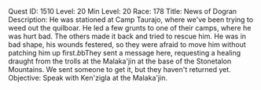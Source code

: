 Quest ID: 1510
Level: 20
Min Level: 20
Race: 178
Title: News of Dogran
Description: He was stationed at Camp Taurajo, where we've been trying to weed out the quilboar. He led a few grunts to one of their camps, where he was hurt bad. The others made it back and tried to rescue him. He was in bad shape, his wounds festered, so they were afraid to move him without patching him up first.$b$bThey sent a message here, requesting a healing draught from the trolls at the Malaka'jin at the base of the Stonetalon Mountains. We sent someone to get it, but they haven't returned yet.
Objective: Speak with Ken'zigla at the Malaka'jin.
